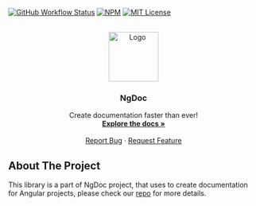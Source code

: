 [![GitHub Workflow Status][build-shield]][build-url]
[![NPM][npm-shield]][npm-url]
[![MIT License][license-shield]][license-url]

<!-- PROJECT LOGO -->
<br />
<div align="center">
  <a href="https://github.com/skoropadas/ng-doc">
    <img src="https://ng-doc.com/assets/images/ng-doc.svg?raw=true" alt="Logo" height="100px">
  </a>

<h3 align="center">NgDoc</h3>

  <p align="center">
    Create documentation faster than ever!
    <br />
    <a href="https://ng-doc.com/"><strong>Explore the docs »</strong></a>
    <br />
    <br />
    <a href="https://github.com/skoropadas/ng-doc/issues">Report Bug</a>
    ·
    <a href="https://github.com/skoropadas/ng-doc/issues">Request Feature</a>
  </p>
</div>

<!-- ABOUT THE PROJECT -->

## About The Project

This library is a part of NgDoc project, that uses to create documentation
for Angular projects, please check our [repo](https://github.com/skoropadas/ng-doc) for more details.

[npm-shield]: https://img.shields.io/npm/v/@ng-doc/builder.svg?style=for-the-badge
[npm-url]: https://www.npmjs.com/package/@ng-doc/builder
[license-shield]: https://img.shields.io/github/license/skoropadas/ng-doc.svg?style=for-the-badge
[license-url]: https://github.com/othneildrew/Best-README-Template/blob/master/LICENSE.txt
[build-shield]: https://img.shields.io/github/actions/workflow/status/skoropadas/ng-doc/release.yml?style=for-the-badge&branch=release
[build-url]: https://github.com/skoropadas/ng-doc/actions
